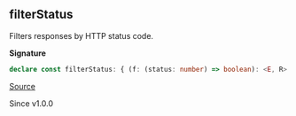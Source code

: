## filterStatus

Filters responses by HTTP status code.

**Signature**

```ts
declare const filterStatus: { (f: (status: number) => boolean): <E, R>(self: HttpClient.With<E, R>) => HttpClient.With<E | Error.ResponseError, R>; <E, R>(self: HttpClient.With<E, R>, f: (status: number) => boolean): HttpClient.With<E | Error.ResponseError, R>; }
```

[Source](https://github.com/Effect-TS/effect/tree/main/packages/platform/src/HttpClient.ts#L330)

Since v1.0.0